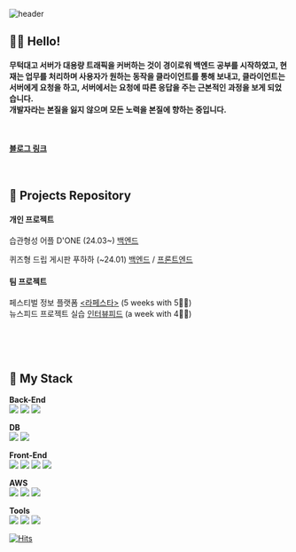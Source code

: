 <div align="left">
  
![header](https://capsule-render.vercel.app/api?type=waving&text=Wooin%20dev&animation=fadeIn&fontColor=222222&height=200&color=6DB33F)

## 🙋‍♂️ Hello!

#### 무턱대고 서버가 대용량 트래픽을 커버하는 것이 경이로워 백엔드 공부를 시작하였고, 현재는 업무를 처리하며 사용자가 원하는 동작을 클라이언트를 통해 보내고, 클라이언트는 서버에게 요청을 하고, 서버에서는 요청에 따른 응답을 주는 근본적인 과정을 보게 되었습니다.<br>개발자라는 본질을 잃지 않으며 모든 노력을 본질에 향하는 중입니다.

<br>


<a href="https://thiswooin.tistory.com/" target="_blank">**블로그 링크**</a>
<br><br><br>

## 🏁 Projects Repository

#### 개인 프로젝트

습관형성 어플 D'ONE (24.03~) [백엔드](https://github.com/Wooin-dev/dailyone_server)

퀴즈형 드립 게시판 푸하하 (~24.01) [백엔드](https://github.com/Wooin-dev/HAHAHA-Back) / [프론트엔드](https://github.com/Wooin-dev/HAHAHA-Front)

#### 팀 프로젝트
페스티벌 정보 플랫폼 [<라페스타>](https://github.com/LaFesta7/LikeFesta) (5 weeks with 5🙋‍♂️) <br>
뉴스피드 프로젝트 실습 [인터뷰피드](https://github.com/Wooin-dev/Interview_Feed) (a week with 4🙋‍♂️)


<br><br><br>

## 🧱 My Stack

  
**Back-End** <br>
<img src="https://img.shields.io/badge/JAVA-007396?style=for-the-badge&logo=java&logoColor=white">
<img src="https://img.shields.io/badge/Spring-6DB33F?style=for-the-badge&logo=spring&logoColor=white">
<img src="https://img.shields.io/badge/Spring Boot-6DB33F?style=for-the-badge&logo=springboot&logoColor=white">

**DB** <br>
<img src="https://img.shields.io/badge/MySQL-4479A1?style=for-the-badge&logo=MySQL&logoColor=white">
<img src="https://img.shields.io/badge/Redis-DC382D?style=for-the-badge&logo=Redis&logoColor=white">

**Front-End** <br>
<img src="https://img.shields.io/badge/Html-E34F26?style=for-the-badge&logo=Html5&logoColor=white">
<img src="https://img.shields.io/badge/CSS-1572B6?style=for-the-badge&logo=CSS3&logoColor=white">
<img src="https://img.shields.io/badge/JavaScript-F7DF1E?style=for-the-badge&logo=javascript&logoColor=white">
<img src="https://img.shields.io/badge/React-61DAFB?style=for-the-badge&logo=React&logoColor=white">

**AWS** <br>
<img src="https://img.shields.io/badge/AWS%20EC2-FF9900?style=for-the-badge&logo=amazonec2&logoColor=white">
<img src="https://img.shields.io/badge/AWS%20RDS-527FFF?style=for-the-badge&logo=amazonrds&logoColor=white">
<img src="https://img.shields.io/badge/AWS%20S3-569A31?style=for-the-badge&logo=amazons3&logoColor=white">

**Tools** <br>
<img src="https://img.shields.io/badge/github-181717?style=for-the-badge&logo=github&logoColor=white">
<img src="https://img.shields.io/badge/Postman-FF6C37?style=for-the-badge&logo=postman&logoColor=white">
<img src="https://img.shields.io/badge/Swagger-85EA2D?style=for-the-badge&logo=swagger&logoColor=white">




<!--
**Wooin-dev/Wooin-dev** is a ✨ _special_ ✨ repository because its `README.md` (this file) appears on your GitHub profile.

Here are some ideas to get you started:

- 🔭 I’m currently working on ...
- 🌱 I’m currently learning ...
- 👯 I’m looking to collaborate on ...
- 🤔 I’m looking for help with ...
- 💬 Ask me about ...
- 📫 How to reach me: ...
- 😄 Pronouns: ...
- ⚡ Fun fact: ...
-->



[![Hits](https://hits.seeyoufarm.com/api/count/incr/badge.svg?url=https%3A%2F%2Fgithub.com%2FWooin-dev&count_bg=%2379C83D&title_bg=%23555555&icon=&icon_color=%23E7E7E7&title=hits&edge_flat=false)](https://hits.seeyoufarm.com)

</div>

